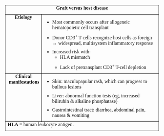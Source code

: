 <table style="border-collapse:collapse;border:none;">
    <tbody>
        <tr>
            <td colspan="2" style="border: 1pt solid windowtext;padding: 0in 5.4pt;vertical-align: top;">
                <p style='margin-top:0in;margin-right:0in;margin-bottom:8.0pt;margin-left:0in;line-height:normal;font-size:15px;font-family:"Calibri",sans-serif;text-align:center;'><strong><span style='font-size:16px;font-family:"Times New Roman",serif;'>Graft versus host disease</span></strong></p>
            </td>
        </tr>
        <tr>
            <td style="border-right: 1pt solid windowtext;border-bottom: 1pt solid windowtext;border-left: 1pt solid windowtext;border-image: initial;border-top: none;padding: 0in 5.4pt;vertical-align: top;">
                <p style='margin-top:0in;margin-right:0in;margin-bottom:8.0pt;margin-left:0in;line-height:normal;font-size:15px;font-family:"Calibri",sans-serif;text-align:center;'><strong><span style='font-size:16px;font-family:"Times New Roman",serif;'>Etiology</span></strong></p>
            </td>
            <td style="border-top: none;border-left: none;border-bottom: 1pt solid windowtext;border-right: 1pt solid windowtext;padding: 0in 5.4pt;vertical-align: top;">
                <ul style="margin-bottom:0in;" type="disc">
                    <li style='margin-top:0in;margin-right:0in;margin-bottom:8.0pt;margin-left:0in;line-height:normal;font-size:15px;font-family:"Calibri",sans-serif;'><span style='font-size:16px;font-family:"Times New Roman",serif;'>Most commonly occurs after allogeneic hematopoietic cell transplant</span></li>
                    <li style='margin-top:0in;margin-right:0in;margin-bottom:8.0pt;margin-left:0in;line-height:normal;font-size:15px;font-family:"Calibri",sans-serif;'><span style='font-size:16px;font-family:"Times New Roman",serif;'>Donor CD3<sup>+</sup> T cells recognize host cells as foreign &rarr; widespread, multisystem inflammatory response</span></li>
                    <li style='margin-top:0in;margin-right:0in;margin-bottom:8.0pt;margin-left:0in;line-height:normal;font-size:15px;font-family:"Calibri",sans-serif;'><span style='font-size:16px;font-family:"Times New Roman",serif;'>Increased risk with:</span>
                        <ul style="margin-bottom:0in;" type="circle">
                            <li style='margin-top:0in;margin-right:0in;margin-bottom:8.0pt;margin-left:0in;line-height:normal;font-size:15px;font-family:"Calibri",sans-serif;'><span style='font-size:16px;font-family:"Times New Roman",serif;'>HLA mismatch</span></li>
                            <li style='margin-top:0in;margin-right:0in;margin-bottom:8.0pt;margin-left:0in;line-height:normal;font-size:15px;font-family:"Calibri",sans-serif;'><span style='font-size:16px;font-family:"Times New Roman",serif;'>Lack of pretransplant CD3<sup>+</sup> T-cell depletion</span></li>
                        </ul>
                    </li>
                </ul>
            </td>
        </tr>
        <tr>
            <td style="border-right: 1pt solid windowtext;border-bottom: 1pt solid windowtext;border-left: 1pt solid windowtext;border-image: initial;border-top: none;padding: 0in 5.4pt;vertical-align: top;">
                <p style='margin-top:0in;margin-right:0in;margin-bottom:8.0pt;margin-left:0in;line-height:normal;font-size:15px;font-family:"Calibri",sans-serif;text-align:center;'><strong><span style='font-size:16px;font-family:"Times New Roman",serif;'>Clinical<br>&nbsp;manifestations</span></strong></p>
            </td>
            <td style="border-top: none;border-left: none;border-bottom: 1pt solid windowtext;border-right: 1pt solid windowtext;padding: 0in 5.4pt;vertical-align: top;">
                <ul style="margin-bottom:0in;" type="disc">
                    <li style='margin-top:0in;margin-right:0in;margin-bottom:8.0pt;margin-left:0in;line-height:normal;font-size:15px;font-family:"Calibri",sans-serif;'><span style='font-size:16px;font-family:"Times New Roman",serif;'>Skin: maculopapular rash, which can progress to bullous lesions</span></li>
                    <li style='margin-top:0in;margin-right:0in;margin-bottom:8.0pt;margin-left:0in;line-height:normal;font-size:15px;font-family:"Calibri",sans-serif;'><span style='font-size:16px;font-family:"Times New Roman",serif;'>Liver: abnormal function tests (eg, increased bilirubin &amp; alkaline phosphatase)</span></li>
                    <li style='margin-top:0in;margin-right:0in;margin-bottom:8.0pt;margin-left:0in;line-height:normal;font-size:15px;font-family:"Calibri",sans-serif;'><span style='font-size:16px;font-family:"Times New Roman",serif;'>Gastrointestinal tract: diarrhea, abdominal pain, nausea &amp; vomiting</span></li>
                </ul>
            </td>
        </tr>
        <tr>
            <td colspan="2" style="border-right: 1pt solid windowtext;border-bottom: 1pt solid windowtext;border-left: 1pt solid windowtext;border-image: initial;border-top: none;padding: 0in 5.4pt;vertical-align: top;">
                <p style='margin-top:0in;margin-right:0in;margin-bottom:8.0pt;margin-left:0in;line-height:normal;font-size:15px;font-family:"Calibri",sans-serif;'><strong><span style='font-size:16px;font-family:"Times New Roman",serif;'>HLA</span></strong><span style='font-size:16px;font-family:"Times New Roman",serif;'>&nbsp;= human leukocyte antigen.</span></p>
            </td>
        </tr>
    </tbody>
</table>

